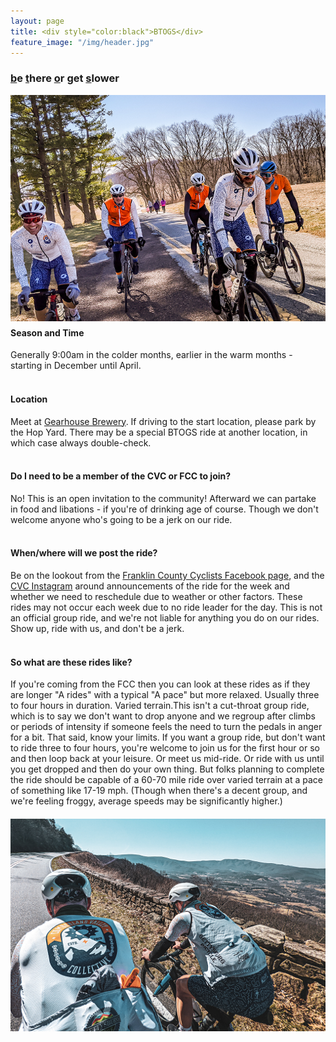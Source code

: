 ```yaml
---
layout: page
title: <div style="color:black">BTOGS</div>
feature_image: "/img/header.jpg"
---
```

<style>
        img {
            float: right;
            margin-left: 15px;
            margin-bottom: 10px;
        }
        .center-image {
            display: block;
            margin: 20px auto;
        }
</style>
  <h3><u>b</u>e <u>t</u>here <u>o</u>r <u>g</u>et <u>s</u>lower</h3>
  <img src="/img/btogs.png" alt="btogs pic"><br>

  <h4>Season and Time</h4> Generally 9:00am in the colder months, earlier in the warm months - starting in December until April.<br><br>
  
  <h4>Location</h4> Meet at <a href="https://maps.app.goo.gl/nkssa2k9oqX38dA26">Gearhouse Brewery</a>. If driving to the start location, please park by the Hop Yard. There may be a special BTOGS ride at another location, in which case always double-check.<br><br> 

  <h4>Do I need to be a member of the CVC or FCC to join?</h4> No! This is an open invitation to the community! Afterward we can partake in food and libations - if you're of drinking age of course. Though we don't welcome anyone who's going to be a jerk on our ride.<br><br>

  <h4>When/where will we post the ride?</h4> Be on the lookout from the <a href="https://www.facebook.com/FranklinCountyCyclists/">Franklin County Cyclists Facebook page</a>, and the <a href="https://www.instagram.com/cvc.bike">CVC Instagram</a> around announcements of the ride for the week and whether we need to reschedule due to weather or other factors. These rides may not occur each week due to no ride leader for the day. This is not an official group ride, and we're not liable for anything you do on our rides. Show up, ride with us, and don't be a jerk.<br><br>

  <h4>So what are these rides like?</h4> If you're coming from the FCC then you can look at these rides as if they are longer "A rides" with a typical "A pace" but more relaxed. Usually three to four hours in duration.  Varied terrain.This isn't a cut-throat group ride, which is to say we don't want to drop anyone and we regroup after climbs or periods of intensity if someone feels the need to turn the pedals in anger for a bit.  That said, know your limits.  If you want a group ride, but don't want to ride three to four hours, you're welcome to join us for the first hour or so and then loop back at your leisure.  Or meet us mid-ride.  Or ride with us until you get dropped and then do your own thing.  But folks planning to complete the ride should be capable of a 60-70 mile ride over varied terrain at a pace of something like 17-19 mph.  (Though when there's a decent group, and we're feeling froggy, average speeds may be significantly higher.)<br>
  <img src="/img/btogs2.png" alt="Additional BTOGS Image" class="center-image"><br>
